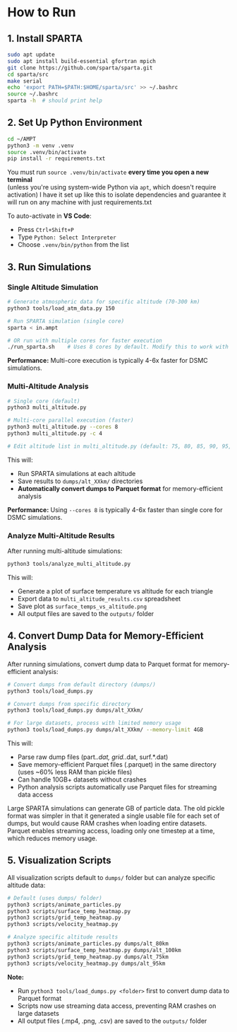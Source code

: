 # How to Run

## 1. Install SPARTA

```bash
sudo apt update
sudo apt install build-essential gfortran mpich
git clone https://github.com/sparta/sparta.git
cd sparta/src
make serial
echo 'export PATH=$PATH:$HOME/sparta/src' >> ~/.bashrc
source ~/.bashrc
sparta -h  # should print help
```

## 2. Set Up Python Environment

```bash
cd ~/AMPT
python3 -m venv .venv
source .venv/bin/activate
pip install -r requirements.txt
```

You must run `source .venv/bin/activate` **every time you open a new terminal**  
(unless you're using system-wide Python via `apt`, which doesn't require activation)
I have it set up like this to isolate dependencies and guarantee it will run on any machine with just requirements.txt

To auto-activate in **VS Code**:
- Press `Ctrl+Shift+P`
- Type `Python: Select Interpreter`
- Choose `.venv/bin/python` from the list

## 3. Run Simulations

### Single Altitude Simulation

```bash
# Generate atmospheric data for specific altitude (70-300 km)
python3 tools/load_atm_data.py 150

# Run SPARTA simulation (single core)
sparta < in.ampt

# OR run with multiple cores for faster execution
./run_sparta.sh    # Uses 8 cores by default. Modify this to work with your setup.
```

**Performance:** Multi-core execution is typically 4-6x faster for DSMC simulations. 

### Multi-Altitude Analysis

```bash
# Single core (default)
python3 multi_altitude.py

# Multi-core parallel execution (faster)
python3 multi_altitude.py --cores 8
python3 multi_altitude.py -c 4

# Edit altitude list in multi_altitude.py (default: 75, 80, 85, 90, 95, 100 km)
```

This will:
- Run SPARTA simulations at each altitude
- Save results to `dumps/alt_XXkm/` directories  
- **Automatically convert dumps to Parquet format** for memory-efficient analysis  

**Performance:** Using `--cores 8` is typically 4-6x faster than single core for DSMC simulations.

### Analyze Multi-Altitude Results

After running multi-altitude simulations:

```bash
python3 tools/analyze_multi_altitude.py
```

This will:
- Generate a plot of surface temperature vs altitude for each triangle
- Export data to `multi_altitude_results.csv` spreadsheet
- Save plot as `surface_temps_vs_altitude.png`
- All output files are saved to the `outputs/` folder

## 4. Convert Dump Data for Memory-Efficient Analysis

After running simulations, convert dump data to Parquet format for memory-efficient analysis:

```bash
# Convert dumps from default directory (dumps/)
python3 tools/load_dumps.py

# Convert dumps from specific directory
python3 tools/load_dumps.py dumps/alt_XXkm/

# For large datasets, process with limited memory usage
python3 tools/load_dumps.py dumps/alt_XXkm/ --memory-limit 4GB
```

This will:
- Parse raw dump files (part.*.dat, grid.*.dat, surf.*.dat) 
- Save memory-efficient Parquet files (.parquet) in the same directory (uses ~60% less RAM than pickle files)
- Can handle 10GB+ datasets without crashes
- Python analysis scripts automatically use Parquet files for streaming data access

Large SPARTA simulations can generate GB of particle data. The old pickle format was simpler in that it generated a single usable file for each set of dumps, but would cause RAM crashes when loading entire datasets. Parquet enables streaming access, loading only one timestep at a time, which reduces memory usage.

## 5. Visualization Scripts

All visualization scripts default to `dumps/` folder but can analyze specific altitude data:

```bash
# Default (uses dumps/ folder)
python3 scripts/animate_particles.py
python3 scripts/surface_temp_heatmap.py
python3 scripts/grid_temp_heatmap.py
python3 scripts/velocity_heatmap.py

# Analyze specific altitude results
python3 scripts/animate_particles.py dumps/alt_80km
python3 scripts/surface_temp_heatmap.py dumps/alt_100km
python3 scripts/grid_temp_heatmap.py dumps/alt_75km
python3 scripts/velocity_heatmap.py dumps/alt_95km
```

**Note:** 
- Run `python3 tools/load_dumps.py <folder>` first to convert dump data to Parquet format
- Scripts now use streaming data access, preventing RAM crashes on large datasets
- All output files (.mp4, .png, .csv) are saved to the `outputs/` folder